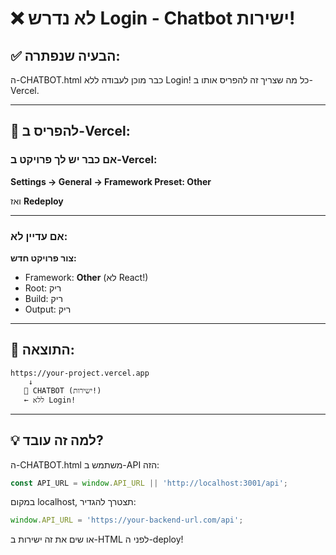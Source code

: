 # ❌ לא נדרש Login - Chatbot ישירות!

## ✅ הבעיה שנפתרה:

ה-CHATBOT.html כבר מוכן לעבודה ללא Login!
כל מה שצריך זה להפריס אותו ב-Vercel.

---

## 🚀 להפריס ב-Vercel:

### אם כבר יש לך פרויקט ב-Vercel:

**Settings → General → Framework Preset: Other**

ואז **Redeploy**

---

### אם עדיין לא:

**צור פרויקט חדש:**
- Framework: **Other** (לא React!)
- Root: ריק
- Build: ריק  
- Output: ריק

---

## 🎯 התוצאה:

```
https://your-project.vercel.app
    ↓
   🤖 CHATBOT (ישירות!)
   ← ללא Login!
```

---

## 💡 למה זה עובד?

ה-CHATBOT.html משתמש ב-API הזה:
```javascript
const API_URL = window.API_URL || 'http://localhost:3001/api';
```

במקום localhost, תצטרך להגדיר:
```javascript
window.API_URL = 'https://your-backend-url.com/api';
```

או שים את זה ישירות ב-HTML לפני ה-deploy!

